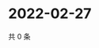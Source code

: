 # 2022-02-27

共 0 条

<!-- BEGIN WEIBO -->
<!-- 最后更新时间 Sun Feb 27 2022 21:16:57 GMT+0800 (China Standard Time) -->

<!-- END WEIBO -->
